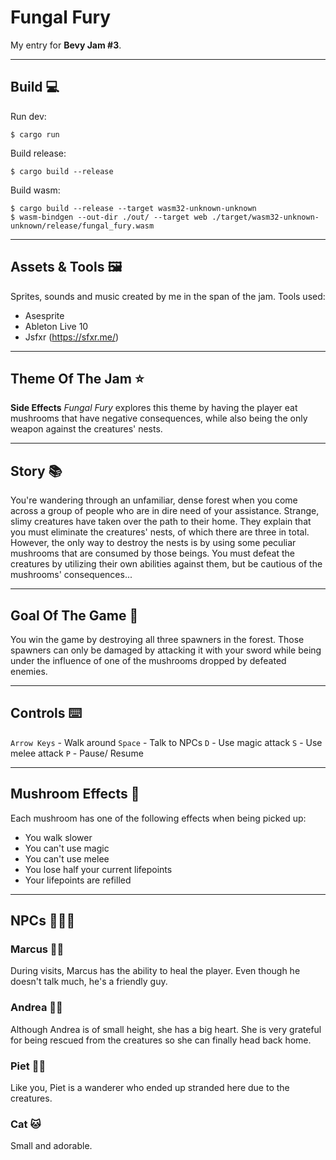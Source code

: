 # Fungal Fury

My entry for **Bevy Jam #3**. 

---

## Build 💻
Run dev:
```
$ cargo run
```

Build release:
```
$ cargo build --release
```

Build wasm:
```
$ cargo build --release --target wasm32-unknown-unknown
$ wasm-bindgen --out-dir ./out/ --target web ./target/wasm32-unknown-unknown/release/fungal_fury.wasm
```

---

## Assets & Tools 🖼️
Sprites, sounds and music created by me in the span of the jam.
Tools used:
 - Asesprite 
 - Ableton Live 10
 - Jsfxr (https://sfxr.me/)

---

## Theme Of The Jam ⭐
**Side Effects**
*Fungal Fury* explores this theme by having the player eat mushrooms that have negative consequences, while also being the only weapon against the creatures' nests.

--- 

## Story 📚

You're wandering through an unfamiliar, dense forest when you come across a group of people who are in dire need of your assistance. Strange, slimy creatures have taken over the path to their home. They explain that you must eliminate the creatures' nests, of which there are three in total. However, the only way to destroy the nests is by using some peculiar mushrooms that are consumed by those beings. You must defeat the creatures by utilizing their own abilities against them, but be cautious of the mushrooms' consequences...

---

## Goal Of The Game 🥅
You win the game by destroying all three spawners in the forest. Those spawners can only be damaged by attacking it with your sword while being under the influence of one of the mushrooms dropped by defeated enemies.

--- 

## Controls ⌨️
```Arrow Keys``` - Walk around
```Space``` - Talk to NPCs
```D``` - Use magic attack
```S``` - Use melee attack
```P``` - Pause/ Resume

---

## Mushroom Effects 🍄
Each mushroom has one of the following effects when being picked up:
 - You walk slower
 - You can't use magic
 - You can't use melee
 - You lose half your current lifepoints
 - Your lifepoints are refilled

--- 
## NPCs 🧑‍🤝‍🧑

### Marcus 👨‍🦱
During visits, Marcus has the ability to heal the player. Even though he doesn't talk much, he's a friendly guy.

### Andrea 👱‍♀️
Although Andrea is of small height, she has a big heart. She is very grateful for being rescued from the creatures so she can finally head back home.

### Piet 👨‍🦳
Like you, Piet is a wanderer who ended up stranded here due to the creatures.

### Cat 🐱
Small and adorable.

